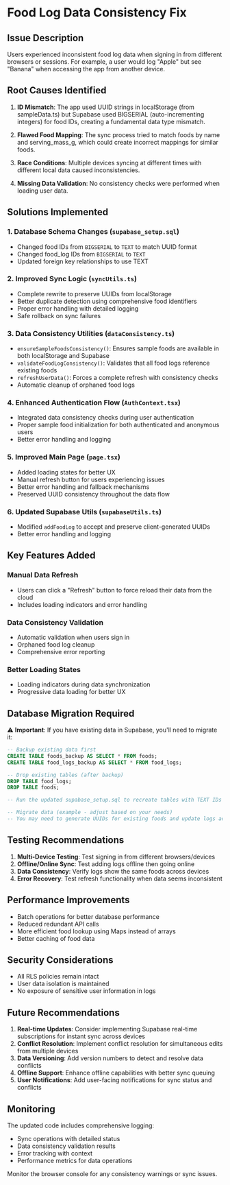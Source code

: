 # Food Log Data Consistency Fix

## Issue Description
Users experienced inconsistent food log data when signing in from different browsers or sessions. For example, a user would log "Apple" but see "Banana" when accessing the app from another device.

## Root Causes Identified

1. **ID Mismatch**: The app used UUID strings in localStorage (from sampleData.ts) but Supabase used BIGSERIAL (auto-incrementing integers) for food IDs, creating a fundamental data type mismatch.

2. **Flawed Food Mapping**: The sync process tried to match foods by name and serving_mass_g, which could create incorrect mappings for similar foods.

3. **Race Conditions**: Multiple devices syncing at different times with different local data caused inconsistencies.

4. **Missing Data Validation**: No consistency checks were performed when loading user data.

## Solutions Implemented

### 1. Database Schema Changes (`supabase_setup.sql`)
- Changed food IDs from `BIGSERIAL` to `TEXT` to match UUID format
- Changed food_log IDs from `BIGSERIAL` to `TEXT` 
- Updated foreign key relationships to use TEXT

### 2. Improved Sync Logic (`syncUtils.ts`)
- Complete rewrite to preserve UUIDs from localStorage
- Better duplicate detection using comprehensive food identifiers
- Proper error handling with detailed logging
- Safe rollback on sync failures

### 3. Data Consistency Utilities (`dataConsistency.ts`)
- `ensureSampleFoodsConsistency()`: Ensures sample foods are available in both localStorage and Supabase
- `validateFoodLogConsistency()`: Validates that all food logs reference existing foods
- `refreshUserData()`: Forces a complete refresh with consistency checks
- Automatic cleanup of orphaned food logs

### 4. Enhanced Authentication Flow (`AuthContext.tsx`)
- Integrated data consistency checks during user authentication
- Proper sample food initialization for both authenticated and anonymous users
- Better error handling and logging

### 5. Improved Main Page (`page.tsx`)
- Added loading states for better UX
- Manual refresh button for users experiencing issues
- Better error handling and fallback mechanisms
- Preserved UUID consistency throughout the data flow

### 6. Updated Supabase Utils (`supabaseUtils.ts`)
- Modified `addFoodLog` to accept and preserve client-generated UUIDs
- Better error handling and logging

## Key Features Added

### Manual Data Refresh
- Users can click a "Refresh" button to force reload their data from the cloud
- Includes loading indicators and error handling

### Data Consistency Validation
- Automatic validation when users sign in
- Orphaned food log cleanup
- Comprehensive error reporting

### Better Loading States
- Loading indicators during data synchronization
- Progressive data loading for better UX

## Database Migration Required

⚠️ **Important**: If you have existing data in Supabase, you'll need to migrate it:

```sql
-- Backup existing data first
CREATE TABLE foods_backup AS SELECT * FROM foods;
CREATE TABLE food_logs_backup AS SELECT * FROM food_logs;

-- Drop existing tables (after backup)
DROP TABLE food_logs;
DROP TABLE foods;

-- Run the updated supabase_setup.sql to recreate tables with TEXT IDs

-- Migrate data (example - adjust based on your needs)
-- You may need to generate UUIDs for existing foods and update logs accordingly
```

## Testing Recommendations

1. **Multi-Device Testing**: Test signing in from different browsers/devices
2. **Offline/Online Sync**: Test adding logs offline then going online
3. **Data Consistency**: Verify logs show the same foods across devices
4. **Error Recovery**: Test refresh functionality when data seems inconsistent

## Performance Improvements

- Batch operations for better database performance
- Reduced redundant API calls
- More efficient food lookup using Maps instead of arrays
- Better caching of food data

## Security Considerations

- All RLS policies remain intact
- User data isolation is maintained
- No exposure of sensitive user information in logs

## Future Recommendations

1. **Real-time Updates**: Consider implementing Supabase real-time subscriptions for instant sync across devices
2. **Conflict Resolution**: Implement conflict resolution for simultaneous edits from multiple devices
3. **Data Versioning**: Add version numbers to detect and resolve data conflicts
4. **Offline Support**: Enhance offline capabilities with better sync queuing
5. **User Notifications**: Add user-facing notifications for sync status and conflicts

## Monitoring

The updated code includes comprehensive logging:
- Sync operations with detailed status
- Data consistency validation results
- Error tracking with context
- Performance metrics for data operations

Monitor the browser console for any consistency warnings or sync issues.
